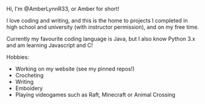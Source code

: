 Hi, I'm @AmberLynnR33, or Amber for short!

I love coding and writing, and this is the home to projects I completed in high school and university (with instructor permission), and on my free time.

Currently my favourite coding language is Java, but I also know Python 3.x and am learning Javascript and C!

Hobbies:

- Working on my website (see my pinned repos!)
- Crocheting
- Writing
- Emboidery
- Playing videogames such as Raft, Minecraft or Animal Crossing
